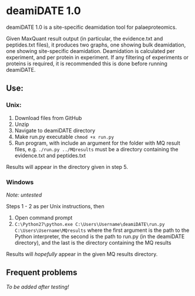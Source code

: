 # deamiDATE 1.0

deamiDATE 1.0 is a site-specific deamidation tool for palaeproteomics.

Given MaxQuant result output (in particular, the evidence.txt and peptides.txt files), it produces two graphs, one showing bulk deamidation, one showing site-specific deamidation.
Deamidation is calculated per experiment, and per protein in experiment. If any filtering of experiments or proteins is required, it is recommended this is done before running deamiDATE.

## Use:

### Unix:
1. Download files from GitHub
2. Unzip
3. Navigate to deamiDATE directory
4. Make run.py executable `chmod +x run.py`
5. Run program, with include an argument for the folder with MQ result files,
e.g. `./run.py ../MQresults` must be a directory containing the evidence.txt and peptides.txt

Results will appear in the directory given in step 5.


### Windows

*Note: untested*

Steps 1 - 2 as per Unix instructions, then

1. Open command prompt
2. `C:\Python27\python.exe C:\Users\Username\deamiDATE\run.py C:\Users\Username\MQresults` where the first argument is the path to the Python interpreter, the second is the path to run.py (in the deamiDATE directory), and the last is the directory containing the MQ results

Results will *hopefully* appear in the given MQ results directory.

## Frequent problems

*To be added after testing!*
